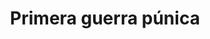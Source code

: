 ﻿---
title: "Primera guerra púnica"
permalink: periodes_0.html
layout: periode
dataInici: -264
dataFi: -241
sidebar: periodes
pares:
  - id: 8
    title: "República romana"
    dataInici: "(-509)"
    dataFi: "(-27)"

fills:
  - id: 94
    title: "Batalla de Milas"
    dataInici: "(-260)"

  - id: 95
    title: "Batalla del cabo Ecnomo"
    dataInici: "(-256)"

  - id: 1
    title: "Batalla de los Llanos del Bagradas"
    dataInici: "(-255)"

  - id: 96
    title: "Batalla de Drepanum"
    dataInici: "(-249)"

  - id: 97
    title: "Batalla de las Islas Egadas"
    dataInici: "(-241)"

jocsPrincipals:
  - title: "Punic Island"
    bggId: 88246

  - title: "Sword of Rome"
    bggId: 7480

  - title: "Carthage: The First Punic War"
    bggId: 13855

  - title: "Hands in the Sea"
    bggId: 136955

jocsEscenaris:
jocsEpoca:
  - title: "The Punic Wars"
    bggId: 4125
    escenari: "1st Punic War"

  - title: "Hannibal & Hamilcar"
    bggId: 63375
    escenari: "Hamilcar"

jocsEpocaEscenaris:
  - title: "Pax Romana"
    bggId: 17393
    escenari: "The Punic Wars"

  - title: "Anachronism"
    bggId: 14038
    escenari: "Hamilcar Barca"
    dataInici: -275
    dataFi: -228

  - title: "Antike Duellum"
    bggId: 104955
    escenari: "Punic Wars"
    dataInici: 
    dataFi: 

---
